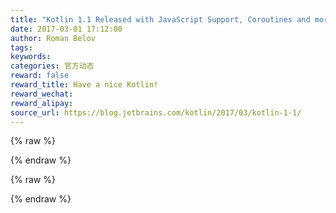```yaml
---
title: "Kotlin 1.1 Released with JavaScript Support, Coroutines and more"
date: 2017-03-01 17:12:00
author: Roman Belov
tags:
keywords:
categories: 官方动态
reward: false
reward_title: Have a nice Kotlin!
reward_wechat:
reward_alipay:
source_url: https://blog.jetbrains.com/kotlin/2017/03/kotlin-1-1/
---
```



{% raw %}
<p><center></center></p>
{% endraw %}


{% raw %}
<p></p>
{% endraw %}

